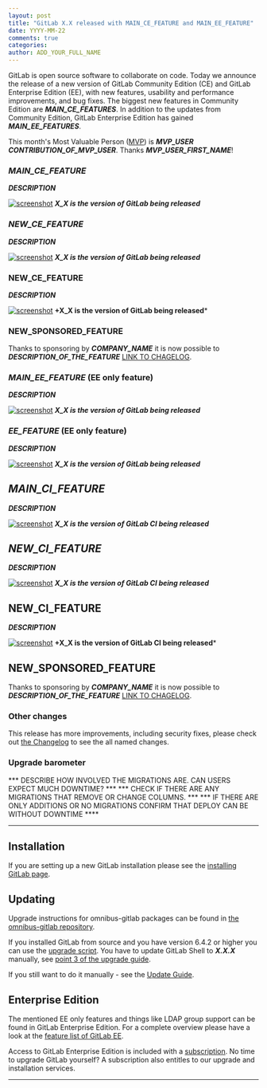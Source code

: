 ```yaml
---
layout: post
title: "GitLab X.X released with MAIN_CE_FEATURE and MAIN_EE_FEATURE"
date: YYYY-MM-22
comments: true
categories:
author: ADD_YOUR_FULL_NAME
---
```


GitLab is open source software to collaborate on code.
Today we announce the release of a new version of GitLab Community Edition (CE) and GitLab Enterprise Edition (EE), with new features, usability and performance improvements, and bug fixes.
The biggest new features in Community Edition are ***MAIN_CE_FEATURES***.
In addition to the updates from Community Edition, GitLab Enterprise Edition has gained ***MAIN_EE_FEATURES***.

This month's Most Valuable Person ([MVP](https://about.gitlab.com/mvp/)) is ***MVP_USER*** ***CONTRIBUTION_OF_MVP_USER***.
Thanks ***MVP_USER_FIRST_NAME***!

<!--more-->

### ***MAIN_CE_FEATURE***

***DESCRIPTION***

[![screenshot](/images/X_X/feature.png)](/images/X_X/feature.png) ***X_X is the version of GitLab being released***


### ***NEW_CE_FEATURE***

***DESCRIPTION***

[![screenshot](/images/X_X/feature.png)](/images/X_X/feature.png) ***X_X is the version of GitLab being released***


### NEW_CE_FEATURE

***DESCRIPTION***

[![screenshot](/images/X_X/feature.png)](/images/X_X/feature.png) **+X_X is the version of GitLab being released***

### NEW_SPONSORED_FEATURE

Thanks to sponsoring by ***COMPANY_NAME*** it is now possible to ***DESCRIPTION_OF_THE_FEATURE*** [LINK TO CHAGELOG](https://gitlab.com/gitlab-org/gitlab-ce/blob/X-X-stable/CHANGELOG#L18).

### ***MAIN_EE_FEATURE*** (EE only feature)

***DESCRIPTION***

[![screenshot](/images/X_X/feature.png)](/images/X_X/feature.png) ***X_X is the version of GitLab being released***

### ***EE_FEATURE*** (EE only feature)

***DESCRIPTION***

[![screenshot](/images/X_X/feature.png)](/images/X_X/feature.png) ***X_X is the version of GitLab being released***


## ***MAIN_CI_FEATURE***

***DESCRIPTION***

[![screenshot](/images/X_X/feature.png)](/images/X_X/feature.png) ***X_X is the version of GitLab CI being released***


## ***NEW_CI_FEATURE***

***DESCRIPTION***

[![screenshot](/images/X_X/feature.png)](/images/X_X/feature.png) ***X_X is the version of GitLab CI being released***


## NEW_CI_FEATURE

***DESCRIPTION***

[![screenshot](/images/X_X/feature.png)](/images/X_X/feature.png) **+X_X is the version of GitLab CI being released***

## NEW_SPONSORED_FEATURE

Thanks to sponsoring by ***COMPANY_NAME*** it is now possible to ***DESCRIPTION_OF_THE_FEATURE*** [LINK TO CHAGELOG](https://gitlab.com/gitlab-org/gitlab-ce/blob/X-X-stable/CHANGELOG#L18).

### Other changes

This release has more improvements, including security fixes, please check out [the Changelog](https://gitlab.com/gitlab-org/gitlab-ce/blob/master/CHANGELOG) to see the all named changes.


### Upgrade barometer

*** DESCRIBE HOW INVOLVED THE MIGRATIONS ARE. CAN USERS EXPECT MUCH DOWNTIME? ***
*** CHECK IF THERE ARE ANY MIGRATIONS THAT REMOVE OR CHANGE COLUMNS. ***
*** IF THERE ARE ONLY ADDITIONS OR NO MIGRATIONS CONFIRM THAT DEPLOY CAN BE WITHOUT DOWNTIME ****

- - -

## Installation

If you are setting up a new GitLab installation please see the [installing GitLab page](https://www.gitlab.com/installation/).

## Updating

Upgrade instructions for omnibus-gitlab packages can be found in [the omnibus-gitlab repository](https://gitlab.com/gitlab-org/omnibus-gitlab/blob/master/doc/update.md).

If you installed GitLab from source and you have version 6.4.2 or higher you can use the [upgrade script](https://gitlab.com/gitlab-org/gitlab-ce/blob/master/doc/update/upgrader.md).
You have to update GitLab Shell to ***X.X.X*** manually, see [point 3 of the upgrade guide](https://gitlab.com/gitlab-org/gitlab-ce/blob/master/doc/update/X.x-to-x.x.md#3-update-gitlab-shell-and-its-config).

If you still want to do it manually - see the [Update Guide](https://gitlab.com/gitlab-org/gitlab-ce/blob/master/doc/update/X.x-to-X.x.md).

## Enterprise Edition

The mentioned EE only features and things like LDAP group support can be found in GitLab Enterprise Edition.
For a complete overview please have a look at the [feature list of GitLab EE](http://www.gitlab.com/gitlab-ee/).

Access to GitLab Enterprise Edition is included with a [subscription](http://www.gitlab.com/pricing/).
No time to upgrade GitLab yourself?
A subscription also entitles to our upgrade and installation services.

- - -
